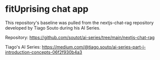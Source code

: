 # fitUprising chat app
This repository's baseline was pulled from the nextjs-chat-rag repository developed by Tiago Souto during his AI Series.

Repository: https://github.com/soutot/ai-series/tree/main/nextjs-chat-rag

Tiago's AI Series: https://medium.com/@tiago.souto/ai-series-part-i-introduction-concepts-06f2f930b4a3